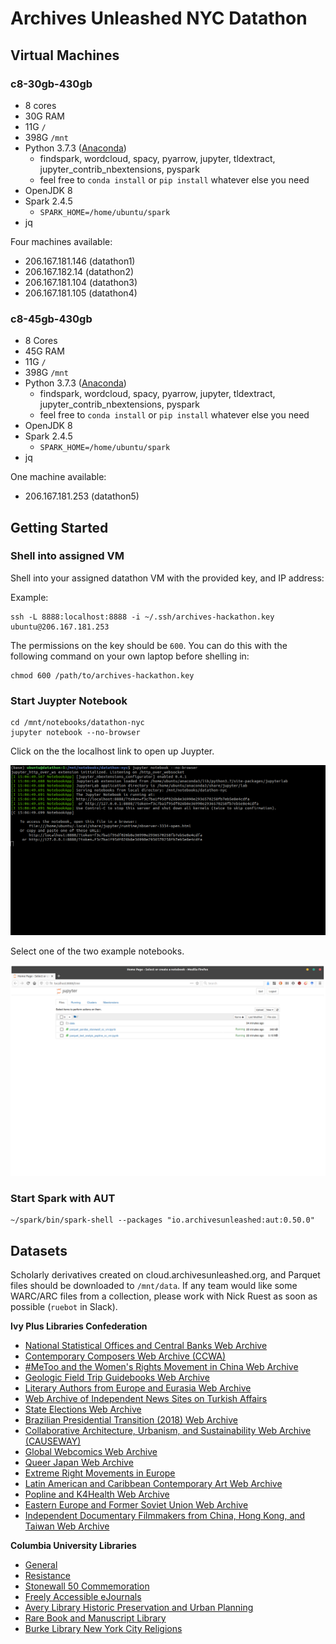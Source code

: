 # Archives Unleashed NYC Datathon

## Virtual Machines

### c8-30gb-430gb

- 8 cores
- 30G RAM
- 11G `/`
- 398G `/mnt`
- Python 3.7.3 ([Anaconda](https://www.anaconda.com/distribution/))
  -  findspark, wordcloud, spacy, pyarrow, jupyter, tldextract, jupyter_contrib_nbextensions, pyspark
  -  feel free to `conda install` or `pip install` whatever else you need
- OpenJDK 8
- Spark 2.4.5
  - `SPARK_HOME=/home/ubuntu/spark`
- jq

Four machines available:

- 206.167.181.146 (datathon1)
- 206.167.182.14 (datathon2)
- 206.167.181.104 (datathon3)
- 206.167.181.105 (datathon4)

### c8-45gb-430gb

- 8 Cores
- 45G RAM
- 11G `/`
- 398G `/mnt`
- Python 3.7.3 ([Anaconda](https://www.anaconda.com/distribution/))
  - findspark, wordcloud, spacy, pyarrow, jupyter, tldextract, jupyter_contrib_nbextensions, pyspark
  - feel free to `conda install` or `pip install` whatever else you need
- OpenJDK 8
- Spark 2.4.5
  - `SPARK_HOME=/home/ubuntu/spark`
- jq

One machine available:

- 206.167.181.253 (datathon5)

## Getting Started

### Shell into assigned VM

Shell into your assigned datathon VM with the provided key, and IP address:

Example:

```
ssh -L 8888:localhost:8888 -i ~/.ssh/archives-hackathon.key ubuntu@206.167.181.253
```

The permissions on the key should be `600`. You can do this with the following command on your own laptop before shelling in:

```
chmod 600 /path/to/archives-hackathon.key
```

### Start Juypter Notebook

```
cd /mnt/notebooks/datathon-nyc
jupyter notebook --no-browser
```

Click on the the localhost link to open up Juypter.

![](../assets/jupyter-shell.png)

Select one of the two example notebooks.

![](../assets/juypter.png)

### Start Spark with AUT

```
~/spark/bin/spark-shell --packages "io.archivesunleashed:aut:0.50.0"
```

## Datasets

Scholarly derivatives created on cloud.archivesunleashed.org, and Parquet files should be downloaded to `/mnt/data`. If any team would like some WARC/ARC files from a collection, please work with Nick Ruest as soon as possible (`ruebot` in Slack).

**Ivy Plus Libraries Confederation**

- [National Statistical Offices and Central Banks Web Archive](https://zenodo.org/record/3633683)
- [Contemporary Composers Web Archive (CCWA)](https://zenodo.org/record/3692559)
- [#MeToo and the Women's Rights Movement in China Web Archive](https://zenodo.org/record/3633681)
- [Geologic Field Trip Guidebooks Web Archive](https://zenodo.org/record/3666295)
- [Literary Authors from Europe and Eurasia Web Archive](https://zenodo.org/record/3632728)
- [Web Archive of Independent News Sites on Turkish Affairs](https://zenodo.org/record/3633234)
- [State Elections Web Archive](https://zenodo.org/record/3635634)
- [Brazilian Presidential Transition (2018) Web Archive](https://zenodo.org/record/3659692)
- [Collaborative Architecture, Urbanism, and Sustainability Web Archive (CAUSEWAY)](https://zenodo.org/record/3674173)
- [Global Webcomics Web Archive](https://zenodo.org/record/3633737)
- [Queer Japan Web Archive](https://zenodo.org/record/3633284)
- [Extreme Right Movements in Europe](https://zenodo.org/record/3633161)
- [Latin American and Caribbean Contemporary Art Web Archive](https://zenodo.org/record/3633118)
- [Popline and K4Health Web Archive](https://zenodo.org/record/3633022)
- [Eastern Europe and Former Soviet Union Web Archive](https://zenodo.org/record/3633031)
- [Independent Documentary Filmmakers from China, Hong Kong, and Taiwan Web Archive](https://zenodo.org/record/3632912)

**Columbia University Libraries**

- [General](https://zenodo.org/record/3633290)
- [Resistance](https://zenodo.org/record/3660457)
- [Stonewall 50 Commemoration](https://zenodo.org/record/3631347)
- [Freely Accessible eJournals](https://zenodo.org/record/3633671)
- [Avery Library Historic Preservation and Urban Planning](https://doi.org/10.5683/SP2/Z68EVJ)
- [Rare Book and Manuscript Library](https://zenodo.org/record/3701593)
- [Burke Library New York City Religions](https://zenodo.org/record/3701455)
